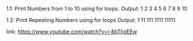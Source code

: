1.1: Print Numbers from 1 to 10 using for loops.
Output:
1
2
3
4
5
6
7
8
9
10

1.2: Print Repeating Numbers using for loops
Output:
1
11
111
1111
11111







link: https://www.youtube.com/watch?v=i-8bTIigEEw
